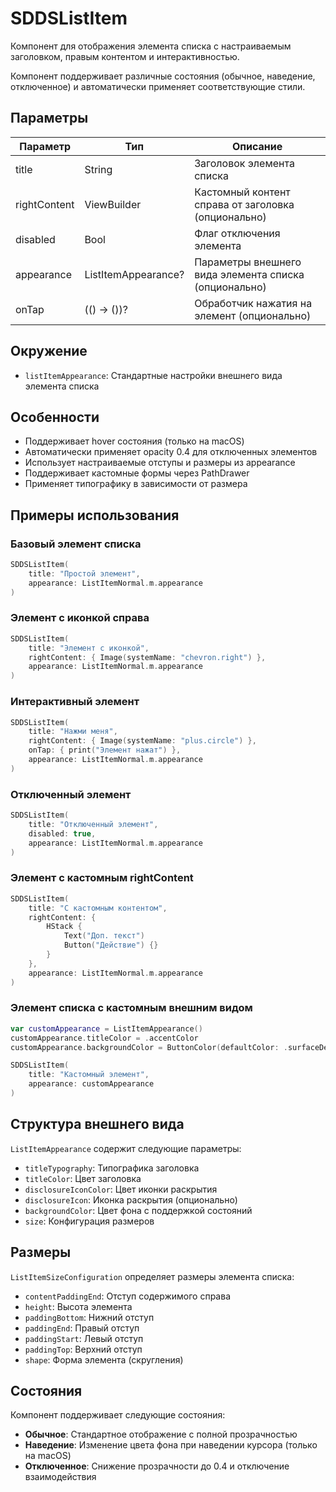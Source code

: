 # SDDSListItem

Компонент для отображения элемента списка с настраиваемым заголовком, правым контентом и интерактивностью.

Компонент поддерживает различные состояния (обычное, наведение, отключенное) и автоматически применяет соответствующие стили.

## Параметры

| Параметр | Тип | Описание |
|----------|-----|-----------|
| title | String | Заголовок элемента списка |
| rightContent | ViewBuilder | Кастомный контент справа от заголовка (опционально) |
| disabled | Bool | Флаг отключения элемента |
| appearance | ListItemAppearance? | Параметры внешнего вида элемента списка (опционально) |
| onTap | (() -> ())? | Обработчик нажатия на элемент (опционально) |

## Окружение
- `listItemAppearance`: Стандартные настройки внешнего вида элемента списка

## Особенности
- Поддерживает hover состояния (только на macOS)
- Автоматически применяет opacity 0.4 для отключенных элементов
- Использует настраиваемые отступы и размеры из appearance
- Поддерживает кастомные формы через PathDrawer
- Применяет типографику в зависимости от размера

## Примеры использования

### Базовый элемент списка

```swift
SDDSListItem(
    title: "Простой элемент",
    appearance: ListItemNormal.m.appearance
)
```

### Элемент с иконкой справа

```swift
SDDSListItem(
    title: "Элемент с иконкой",
    rightContent: { Image(systemName: "chevron.right") },
    appearance: ListItemNormal.m.appearance
)
```

### Интерактивный элемент

```swift
SDDSListItem(
    title: "Нажми меня",
    rightContent: { Image(systemName: "plus.circle") },
    onTap: { print("Элемент нажат") },
    appearance: ListItemNormal.m.appearance
)
```

### Отключенный элемент

```swift
SDDSListItem(
    title: "Отключенный элемент",
    disabled: true,
    appearance: ListItemNormal.m.appearance
)
```

### Элемент с кастомным rightContent

```swift
SDDSListItem(
    title: "С кастомным контентом",
    rightContent: {
        HStack {
            Text("Доп. текст")
            Button("Действие") {}
        }
    },
    appearance: ListItemNormal.m.appearance
)
```

### Элемент списка с кастомным внешним видом

```swift
var customAppearance = ListItemAppearance()
customAppearance.titleColor = .accentColor
customAppearance.backgroundColor = ButtonColor(defaultColor: .surfaceDefaultClear)

SDDSListItem(
    title: "Кастомный элемент",
    appearance: customAppearance
)
```

## Структура внешнего вида

`ListItemAppearance` содержит следующие параметры:

- `titleTypography`: Типографика заголовка
- `titleColor`: Цвет заголовка
- `disclosureIconColor`: Цвет иконки раскрытия
- `disclosureIcon`: Иконка раскрытия (опционально)
- `backgroundColor`: Цвет фона с поддержкой состояний
- `size`: Конфигурация размеров

## Размеры

`ListItemSizeConfiguration` определяет размеры элемента списка:

- `contentPaddingEnd`: Отступ содержимого справа
- `height`: Высота элемента
- `paddingBottom`: Нижний отступ
- `paddingEnd`: Правый отступ
- `paddingStart`: Левый отступ
- `paddingTop`: Верхний отступ
- `shape`: Форма элемента (скругления)

## Состояния

Компонент поддерживает следующие состояния:

- **Обычное**: Стандартное отображение с полной прозрачностью
- **Наведение**: Изменение цвета фона при наведении курсора (только на macOS)
- **Отключенное**: Снижение прозрачности до 0.4 и отключение взаимодействия 